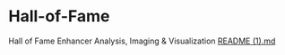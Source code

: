 # Hall-of-Fame
Hall of Fame Enhancer Analysis, Imaging &amp; Visualization
[README (1).md](https://github.com/user-attachments/files/21106469/README.1.md)
